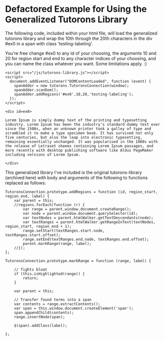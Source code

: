# Defactored Example for Using the Generalized Tutorons Library

The following code, included within your html file, will load the generalized tutorons library and wrap the 10th through the 20th characters in the div #ex0 in a span with class 'testing-labeling'. 

You're free change #ex0 to any id of your choosing, the arguments 10 and 20 for region start and end to any character indices of your choosing, and you can name the class whatever you want. Some limitations apply. :)

    <script src="/js/tutorons-library.js"></script>
	<script>
	  document.addEventListener("DOMContentLoaded", function (event) {
	    spanAdder = new tutorons.TutoronsConnection(window);
	    spanAdder.scanDom();
	    spanAdder.addRegions('#ex0',10,20,'testing-labeling');
	  });
	</script>

	<div id=ex0>

	Lorem Ipsum is simply dummy text of the printing and typesetting industry. Lorem Ipsum has been the industry's standard dummy text ever since the 1500s, when an unknown printer took a galley of type and scrambled it to make a type specimen book. It has survived not only five centuries, but also the leap into electronic typesetting, remaining essentially unchanged. It was popularised in the 1960s with the release of Letraset sheeex containing Lorem Ipsum passages, and more recently with desktop publishing software like Aldus PageMaker including versions of Lorem Ipsum.

	</div>

This generalized library I've included is the original tutorons-library (archived here) with body and arguments of the following to functions replaced as follows:
	
	TutoronsConnection.prototype.addRegions = function (id, region_start, region_end, label) {
	    var parent = this;
	    //regions.forEach(function (r) {
	        var range = parent.window.document.createRange();
	        var node = parent.window.document.querySelector(id);
	        var textNodes = parent.htmlWalker.getTextDescendants(node);
	        var textRanges = parent.htmlWalker.getRangeInText(textNodes, region_start, region_end + 1);
	        range.setStart(textRanges.start.node, textRanges.start.offset);
	        range.setEnd(textRanges.end.node, textRanges.end.offset);
	        parent.markRange(range, label);
	    //});
	};

	TutoronsConnection.prototype.markRange = function (range, label) {

		// fights bloat
	    if (this.isHighlighted(range)) {
	        return;
	    }

	    var parent = this;

	    // Transfer found terms into a span
	    var contents = range.extractContents();
	    var span = this.window.document.createElement('span');
	    span.appendChild(contents);
	    range.insertNode(span);

	    $(span).addClass(label);

	};
